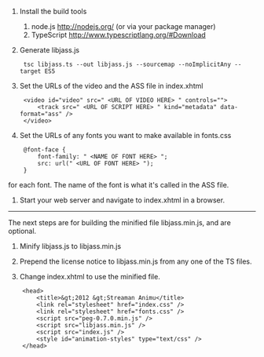 1. Install the build tools
    1. node.js http://nodejs.org/ (or via your package manager)
    1. TypeScript http://www.typescriptlang.org/#Download

1. Generate libjass.js

        tsc libjass.ts --out libjass.js --sourcemap --noImplicitAny --target ES5

1. Set the URLs of the video and the ASS file in index.xhtml

        <video id="video" src=" <URL OF VIDEO HERE> " controls="">
        	<track src=" <URL OF SCRIPT HERE> " kind="metadata" data-format="ass" />
        </video>

1. Set the URLs of any fonts you want to make available in fonts.css

        @font-face {
        	font-family: " <NAME OF FONT HERE> ";
        	src: url(" <URL OF FONT HERE> ");
        }
for each font. The name of the font is what it's called in the ASS file.

1. Start your web server and navigate to index.xhtml in a browser.

***

The next steps are for building the minified file libjass.min.js, and are optional.

1. Minify libjass.js to libjass.min.js

1. Prepend the license notice to libjass.min.js from any one of the TS files.

1. Change index.xhtml to use the minified file.
```
	<head>
		<title>&gt;2012 &gt;Streaman Animu</title>
		<link rel="stylesheet" href="index.css" />
		<link rel="stylesheet" href="fonts.css" />
		<script src="peg-0.7.0.min.js" />
		<script src="libjass.min.js" />
		<script src="index.js" />
		<style id="animation-styles" type="text/css" />
	</head>
```
